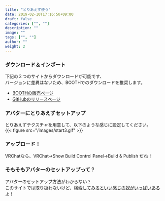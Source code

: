```yaml
---
title: "とりあえず使う"
date: 2019-02-10T17:16:50+09:00
draft: false
categories: ["", ""]
description: ""
image: ""
tags: ["", ""]
author: ""
weight: 2
---
```


### ダウンロード＆インポート  
下記の２つのサイトからダウンロードが可能です、  
バージョンに差異はないため、BOOTHでのダウンロードを推奨します。  

- [BOOTHの販売ページ](https://packetbird.booth.pm/items/1027997)
- [GitHubのリリースページ](https://github.com/synqark/Arktoon-Shaders/releases)  

### アバターにとりあえずセットアップ  
とりあえずテクスチャを用意して、以下のような感じに設定してください。  
{{< figure src="/images/start3.gif" >}}

### アップロード！  
VRChatなら、VRChat->Show Build Control Panel->Build & Publish だね！

### そもそもアバターのセットアップって？
アバターのセットアップ方法がわからない？  
このサイトでは取り扱わないけど、[検索してみるといい感じの奴がいっぱいある](https://www.google.com/search?q=VRChat+購入+アバターセットアップ)よ！
